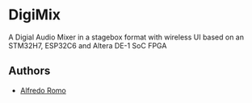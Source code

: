 
# DigiMix

A Digial Audio Mixer in a stagebox format with wireless UI based on an STM32H7, ESP32C6 and Altera DE-1 SoC FPGA


## Authors

- [Alfredo Romo](https://www.github.com/frediromo)

